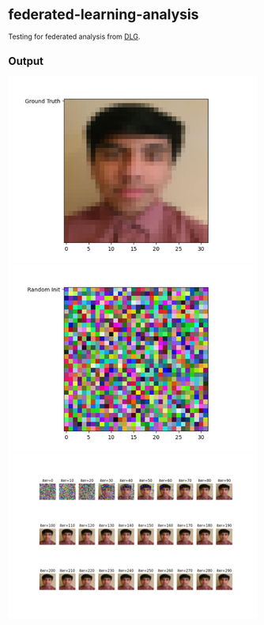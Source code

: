 # federated-learning-analysis

Testing for federated analysis from [DLG](https://github.com/mit-han-lab/dlg/tree/master).

## Output

![Figure_1](readme_images/Figure_1.png)
![Figure_2](readme_images/Figure_2.png)
![Figure_3](readme_images/Figure_3.png)
